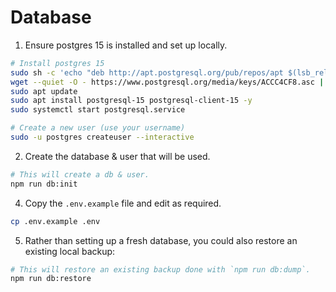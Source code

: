 # Database

1. Ensure postgres 15 is installed and set up locally.
```bash
# Install postgres 15
sudo sh -c 'echo "deb http://apt.postgresql.org/pub/repos/apt $(lsb_release -cs)-pgdg main" > /etc/apt/sources.list.d/pgdg.list'
wget --quiet -O - https://www.postgresql.org/media/keys/ACCC4CF8.asc | sudo tee /etc/apt/trusted.gpg.d/pgdg.asc &>/dev/null
sudo apt update
sudo apt install postgresql-15 postgresql-client-15 -y
sudo systemctl start postgresql.service

# Create a new user (use your username)
sudo -u postgres createuser --interactive
```

2. Create the database & user that will be used.
```bash
# This will create a db & user.
npm run db:init
```

4. Copy the `.env.example` file and edit as required.
```bash
cp .env.example .env
```

5. Rather than setting up a fresh database, you could also restore an existing local backup:
```bash
# This will restore an existing backup done with `npm run db:dump`.
npm run db:restore
```
